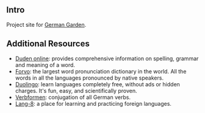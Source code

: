 ## Intro
Project site for [German Garden](http://frederick-s.github.io/GermanGarden/).

## Additional Resources
* [Duden online](http://www.duden.de/): provides comprehensive information on spelling, grammar and meaning of a word.
* [Forvo](http://www.forvo.com/): the largest word pronunciation dictionary in the world. All the words in all the languages pronounced by native speakers. 
* [Duolingo](http://www.duolingo.com/): learn languages completely free, without ads or hidden charges. It's fun, easy, and scientifically proven.
* [Verbformen](http://www.verbformen.de/): conjugation of all German verbs.
* [Lang-8](http://lang-8.com/): a place for learning and practicing foreign languages.
